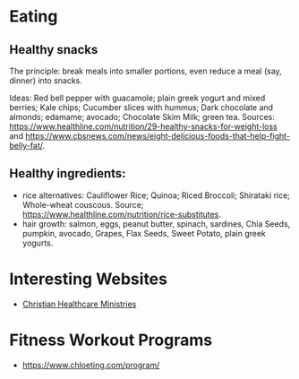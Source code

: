 
# Eating

## Healthy snacks

The principle: break meals into smaller portions, even reduce a meal (say, dinner) into snacks.

Ideas: Red bell pepper with guacamole; plain greek yogurt and mixed berries; Kale chips; Cucumber slices with hummus; Dark chocolate and almonds; edamame; avocado; Chocolate Skim Milk; green tea. Sources: https://www.healthline.com/nutrition/29-healthy-snacks-for-weight-loss and https://www.cbsnews.com/news/eight-delicious-foods-that-help-fight-belly-fat/.

## Healthy ingredients:

- rice alternatives: Cauliflower Rice; Quinoa; Riced Broccoli; Shirataki rice; Whole-wheat couscous. Source; https://www.healthline.com/nutrition/rice-substitutes.
- hair growth: salmon, eggs, peanut butter, spinach, sardines, Chia Seeds, pumpkin, avocado, Grapes, Flax Seeds, Sweet Potato, plain greek yogurts.

# Interesting Websites
- [Christian Healthcare Ministries](https://www.chministries.org/)



# Fitness Workout Programs

-   https://www.chloeting.com/program/